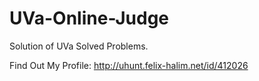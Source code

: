 # UVa-Online-Judge
Solution of UVa Solved Problems.

Find Out My Profile: http://uhunt.felix-halim.net/id/412026
